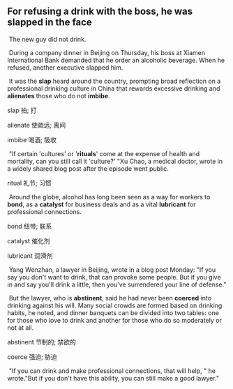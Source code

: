 ## For refusing a drink with the boss, he was slapped in the face

​		The new guy did not drink.

​		During a company dinner in Beijing on Thursday, his boss at Xiamen International Bank demanded that he order an alcoholic beverage. When he refused, another executive slapped him.

​		It was the **slap** heard around the country, prompting broad reflection on a professional drinking culture in China that rewards excessive drinking and **alienates** those who do not **imbibe**.

slap  拍; 打

alienate  使疏远; 离间

imbibe  喝酒; 吸收

​		"If certain 'cultures' or '**rituals**' come at the expense of health and mortality, can you still call it 'culture?' "Xu Chao, a medical doctor, wrote in a widely shared blog post after the episode went public.

ritual  礼节; 习惯

​		Around the globe, alcohol has long been seen as a way for workers to **bond**, as a **catalyst** for business deals and as a vital **lubricant** for professional connections.

bond  纽带; 联系

catalyst  催化剂

lubricant  润滑剂

​		Yang Wenzhan, a lawyer in Beijing, wrote in a blog post Monday: "If you say you don't want to drink, that can provoke some people. But if you give in and say you'll drink a little, then you've surrendered your line of defense."

​		But the lawyer, who is **abstinent**, said he had never been **coerced** into drinking against his will. Many social crowds are formed based on drinking habits, he noted, and dinner banquets can be divided into two tables: one for those who love to drink and another for those who do so moderately or not at all.

abstinent  节制的; 禁欲的

coerce  强迫; 胁迫

​		"If you can drink and make professional connections, that will help, " he wrote."But if you don't have this ability, you can still make a good lawyer."


